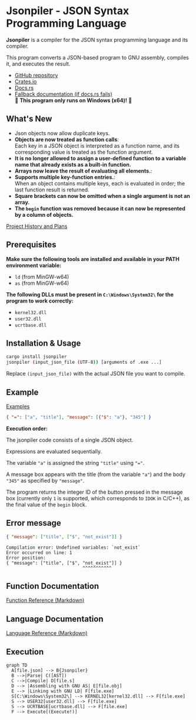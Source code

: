# Jsonpiler - JSON Syntax Programming Language

**Jsonpiler** is a compiler for the JSON syntax programming language and its compiler.

This program converts a JSON-based program to GNU assembly, compiles it, and executes the result.  

- [GitHub repository](https://github.com/HAL-G1THuB/jsonpiler.git)  
- [Crates.io](https://crates.io/crates/jsonpiler)  
- [Docs.rs](https://docs.rs/jsonpiler/latest/jsonpiler)  
- [Fallback documentation (if docs.rs fails)](https://hal-g1thub.github.io/jsonpiler-doc/jsonpiler/index.html)  
🚨 **This program only runs on Windows (x64)!** 🚨

## What's New

- Json objects now allow duplicate keys.
- **Objects are now treated as function calls**:  
  Each key in a JSON object is interpreted as a function name, and its corresponding value is treated as the function argument.
- **It is no longer allowed to assign a user-defined function to a variable name that already exists as a built-in function.**
- **Arrays now leave the result of evaluating all elements.**:  
- **Supports multiple key-function entries.**:  
  When an object contains multiple keys, each is evaluated in order; the last function result is returned.
- **Square brackets can now be omitted when a single argument is not an array.**
- **The `begin` function was removed because it can now be represented by a column of objects.**

[Project History and Plans](https://github.com/HAL-G1THuB/jsonpiler/tree/main/CHANGELOG.md)

## Prerequisites

**Make sure the following tools are installed and available in your PATH environment variable:**

- `ld` (from MinGW-w64)  
- `as` (from MinGW-w64)  

**The following DLLs must be present in `C:\Windows\System32\` for the program to work correctly:**

- `kernel32.dll`  
- `user32.dll`  
- `ucrtbase.dll`  

## Installation & Usage

```bash
cargo install jsonpiler
jsonpiler (input_json_file (UTF-8)) [arguments of .exe ...]
```

Replace `(input_json_file)` with the actual JSON file you want to compile.

## Example

[Examples](https://github.com/HAL-G1THuB/jsonpiler/tree/main/examples)

```json
{ "=": ["a", "title"], "message": [{"$": "a"}, "345"] }
```

**Execution order:**

The jsonpiler code consists of a single JSON object.

Expressions are evaluated sequentially.

The variable `"a"` is assigned the string `"title"` using `"="`.

A message box appears with the title (from the variable `"a"`) and the body `"345"` as specified by `"message"`.

The program returns the integer ID of the button pressed in the message box (currently only `1` is supported, which corresponds to `IDOK` in C/C++), as the final value of the `begin` block.

## Error message

```json
{ "message": ["title", ["$", "not_exist"]] }
```

```text
Compilation error: Undefined variables: `not_exist`
Error occurred on line: 1
Error position:
{ "message": ["title", ["$", "not_exist"]] }
                             ^^^^^^^^^^^
```

## Function Documentation

[Function Reference (Markdown)](https://github.com/HAL-G1THuB/jsonpiler/tree/main/docs/functions.md)

## Language Documentation

[Language Reference (Markdown)](https://github.com/HAL-G1THuB/jsonpiler/tree/main/docs/specification.md)

## Execution

```mermaid
graph TD
  A[file.json] --> B{Jsonpiler}
  B -->|Parse| C([AST])
  C -->|Compile| D[file.s]
  D --> |Assembling with GNU AS| E[file.obj]
  E --> |Linking with GNU LD| F[file.exe]
  S[C:\Windows\System32\] --> KERNEL32[kernel32.dll] --> F[file.exe]
  S --> USER32[user32.dll] --> F[file.exe]
  S --> UCRTBASE[ucrtbase.dll] --> F[file.exe]
  F --> Execute[(Execute!)]
```
